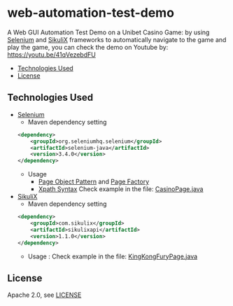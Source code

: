 # web-automation-test-demo
A Web GUI Automation Test Demo on a Unibet Casino Game: by using [Selenium](https://www.seleniumhq.org/) and [SikuliX](http://sikulix.com/) frameworks to automatically navigate to the game and play the game, you can check the demo on Youtube by: https://youtu.be/41qVezebdFU 

* [Technologies Used](#technologies-used)
* [License](#license)

## Technologies Used

* [Selenium](https://www.seleniumhq.org/)
  * Maven dependency setting
  ```xml
  <dependency>
      <groupId>org.seleniumhq.selenium</groupId>
      <artifactId>selenium-java</artifactId>
      <version>3.4.0</version>
  </dependency>
  ```
  * Usage
    * [Page Object Pattern](https://github.com/SeleniumHQ/selenium/wiki/PageObjects) and [Page Factory](https://github.com/SeleniumHQ/selenium/wiki/PageFactory)
    * [Xpath Syntax](https://www.guru99.com/xpath-selenium.html) Check example in the file: [CasinoPage.java](src/main/java/com/irvingfish/webautotest/simpletest/pages/CasinoPage.java)
* [SikuliX](http://sikulix.com/)
  * Maven dependency setting
  ```xml
  <dependency>
      <groupId>com.sikulix</groupId>
      <artifactId>sikulixapi</artifactId>
      <version>1.1.0</version>
  </dependency>
  ```
   * Usage : Check example in the file: [KingKongFuryPage.java](src/main/java/com/irvingfish/webautotest/simpletest/pages/games/KingKongFuryPage.java)
 
 ## License
Apache 2.0, see [LICENSE](LICENSE)
